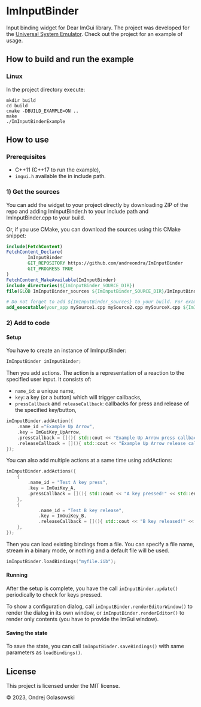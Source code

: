 # ImInputBinder
Input binding widget for Dear ImGui library. The project was developed for the [Universal System Emulator](https://github.com/andreondra/use). Check out the project for an example of usage.

## How to build and run the example
### Linux
In the project directory execute:
```shell
mkdir build
cd build
cmake -DBUILD_EXAMPLE=ON ..
make
./ImInputBinderExample
```

## How to use
### Prerequisites
- C++11 (C++17 to run the example),
- `imgui.h` available the in include path.

### 1) Get the sources
You can add the widget to your project directly by downloading ZIP of the repo and adding ImInputBinder.h to your include path
and ImInputBinder.cpp to your build.

Or, if you use CMake, you can download the sources using this CMake snippet:
```cmake
include(FetchContent)
FetchContent_Declare(
        ImInputBinder
        GIT_REPOSITORY https://github.com/andreondra/ImInputBinder
        GIT_PROGRESS TRUE
)
FetchContent_MakeAvailable(ImInputBinder)
include_directories(${ImInputBinder_SOURCE_DIR})
file(GLOB ImInputBinder_sources ${ImInputBinder_SOURCE_DIR}/ImInputBinder.cpp)

# Do not forget to add ${ImInputBinder_sources} to your build. For example like this:
add_executable(your_app mySource1.cpp mySource2.cpp mySourceX.cpp ${ImInputBinder_sources})
```
### 2) Add to code
#### Setup
You have to create an instance of ImInputBinder:
```c++
ImInputBinder imInputBinder;
```

Then you add actions. The action is a representation of a reaction to the specified user input. It consists of:
- `name_id`: a unique name,
- `key`: a key (or a button) which will trigger callbacks,
- `pressCallback` and `releaseCallback`: callbacks for press and release of the specified key/button,

```c++
imInputBinder.addAction({
    .name_id ="Example Up Arrow",
    .key = ImGuiKey_UpArrow,
    .pressCallback = [](){ std::cout << "Example Up Arrow press callback." << std::endl; },
    .releaseCallback = [](){ std::cout << "Example Up Arrow release callback." << std::endl; },
});
```

You can also add multiple actions at a same time using addActions:
```c++
imInputBinder.addActions({
    {
        .name_id = "Test A key press",
        .key = ImGuiKey_A,
        .pressCallback = [](){ std::cout << "A key pressed!" << std::endl; }
    },
    {
            .name_id = "Test B key release",
            .key = ImGuiKey_B,
            .releaseCallback = [](){ std::cout << "B key released!" << std::endl; }
    },
});
```

Then you can load existing bindings from a file. You can specify a file name, stream in a binary mode, or nothing and
a default file will be used.
```c++
imInputBinder.loadBindings("myfile.iib");
```

#### Running
After the setup is complete, you have the call `imInputBinder.update()` periodically to check for keys pressed.

To show a configuration dialog, call `imInputBinder.renderEditorWindow()` to render the dialog in its own window, or
`imInputBinder.renderEditor()` to render only contents (you have to provide the ImGui window).

#### Saving the state
To save the state, you can call `imInputBinder.saveBindings()` with same parameters as `loadBindings()`.

## License
This project is licensed under the MIT license.

© 2023, Ondrej Golasowski
